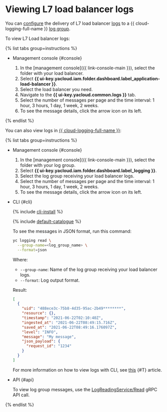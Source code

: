 # Viewing L7 load balancer logs

You can [configure](application-load-balancer-manage-logs.md) the delivery of L7 load balancer [logs](../concepts/application-load-balancer.md#logging) to a {{ cloud-logging-full-name }} [log group](../../logging/concepts/log-group.md).

To view L7 Load balancer logs:

{% list tabs group=instructions %}

- Management console {#console}

  1. In the [management console]({{ link-console-main }}), select the folder with your load balancer.
  1. Select **{{ ui-key.yacloud.iam.folder.dashboard.label_application-load-balancer }}**.
  1. Select the load balancer you need.
  1. Navigate to the **{{ ui-key.yacloud.common.logs }}** tab.
  1. Select the number of messages per page and the time interval: 1 hour, 3 hours, 1 day, 1 week, 2 weeks.
  1. To see the message details, click the arrow icon on its left.
  
{% endlist %}

You can also view logs in [{{ cloud-logging-full-name }}](../../logging/):

{% list tabs group=instructions %}

- Management console {#console}

  1. In the [management console]({{ link-console-main }}), select the folder with your log group.
  1. Select **{{ ui-key.yacloud.iam.folder.dashboard.label_logging }}**.
  1. Select the log group receiving your load balancer logs.
  1. Select the number of messages per page and the time interval: 1 hour, 3 hours, 1 day, 1 week, 2 weeks.
  1. To see the message details, click the arrow icon on its left.

- CLI {#cli}

    {% include [cli-install](../../_includes/cli-install.md) %}

    {% include [default-catalogue](../../_includes/default-catalogue.md) %}

    To see the messages in JSON format, run this command:

    ```bash
    yc logging read \
      --group-name=<log_group_name> \
      --format=json
    ```

    Where:

    * `--group-name`: Name of the log group receiving your load balancer logs.
    * `--format`: Log output format.

    Result:

    ```json
    [
      {
        "uid": "488ece3c-75b8-4d35-95ac-2b49********",
        "resource": {},
        "timestamp": "2021-06-22T02:10:40Z",
        "ingested_at": "2021-06-22T08:49:15.716Z",
        "saved_at": "2021-06-22T08:49:16.176097Z",
        "level": "INFO",
        "message": "My message",
        "json_payload": {
          "request_id": "1234"
        }
      }
    ]
    ```

    For more information on how to view logs with CLI, see [this](../../logging/operations/read-logs.md) {#T} article.

- API {#api}

  To view log group messages, use the [LogReadingService/Read](../../logging/api-ref/grpc/LogReading/read.md) gRPC API call.

{% endlist %}